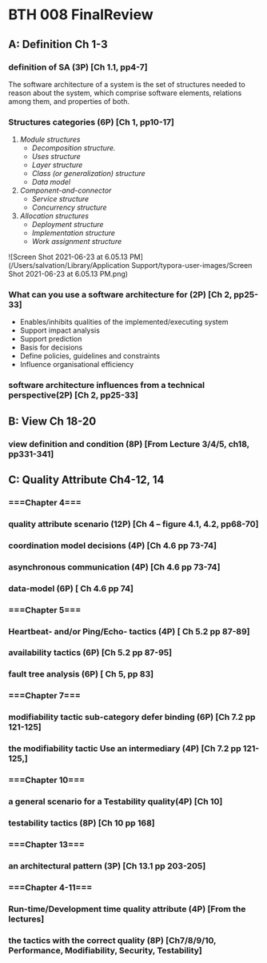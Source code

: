 # BTH 008 FinalReview

## A: Definition Ch 1-3

### definition of SA (3P)  [Ch 1.1, pp4-7]

The software architecture of a system is the set of structures needed to reason about the system, which comprise software elements, relations among them, and properties of both.

### Structures categories (6P)  [Ch 1, pp10-17]

1. *Module structures*
   - *Decomposition structure.*
   - *Uses structure*
   - *Layer structure*
   - *Class (or generalization) structure*
   - *Data model*
2. *Component-and-connector*
   - *Service structure*
   - *Concurrency structure*
3. *Allocation structures*
   - *Deployment structure*
   - *Implementation structure*
   - *Work assignment structure*

![Screen Shot 2021-06-23 at 6.05.13 PM](/Users/salvation/Library/Application Support/typora-user-images/Screen Shot 2021-06-23 at 6.05.13 PM.png)

### What can you use a software architecture for (2P)   [Ch 2, pp25-33]

- Enables/inhibits qualities of the implemented/executing system
- Support impact analysis
- Support prediction
- Basis for decisions
- Define policies, guidelines and constraints
- Influence organisational efficiency

### software architecture influences from a technical perspective(2P) [Ch 2, pp25-33]

## B: View Ch 18-20

### view definition and condition (8P) [From Lecture 3/4/5, ch18, pp331-341]

## C: Quality Attribute Ch4-12, 14

### ===Chapter 4===

### quality attribute scenario (12P)  [Ch 4 – figure 4.1, 4.2, pp68-70]

### coordination model decisions (4P)  [Ch 4.6 pp 73-74]

### asynchronous communication (4P)  [Ch 4.6 pp 73-74]

### data-model (6P)  [ Ch 4.6 pp 74]

 

### ===Chapter 5===

### Heartbeat- and/or Ping/Echo- tactics (4P)  [ Ch 5.2 pp 87-89] 

### availability tactics (6P)  [Ch 5.2 pp 87-95]

### fault tree analysis (6P)  [ Ch 5, pp 83]

 

### ===Chapter 7===

### modifiability tactic sub-category defer binding (6P) [Ch 7.2 pp 121-125]

### the modifiability tactic Use an intermediary (4P)  [Ch 7.2 pp 121-125,]

 

### ===Chapter 10===

### a general scenario for a Testability quality(4P)  [Ch 10]

### testability tactics (8P)  [Ch 10 pp 168]

 

### ===Chapter 13===

### an architectural pattern (3P)  [Ch 13.1 pp 203-205]

 

### ===Chapter 4-11===

### Run-time/Development time quality attribute (4P)  [From the lectures]

### the tactics with the correct quality (8P)  [Ch7/8/9/10, Performance, Modifiability, Security, Testability]

